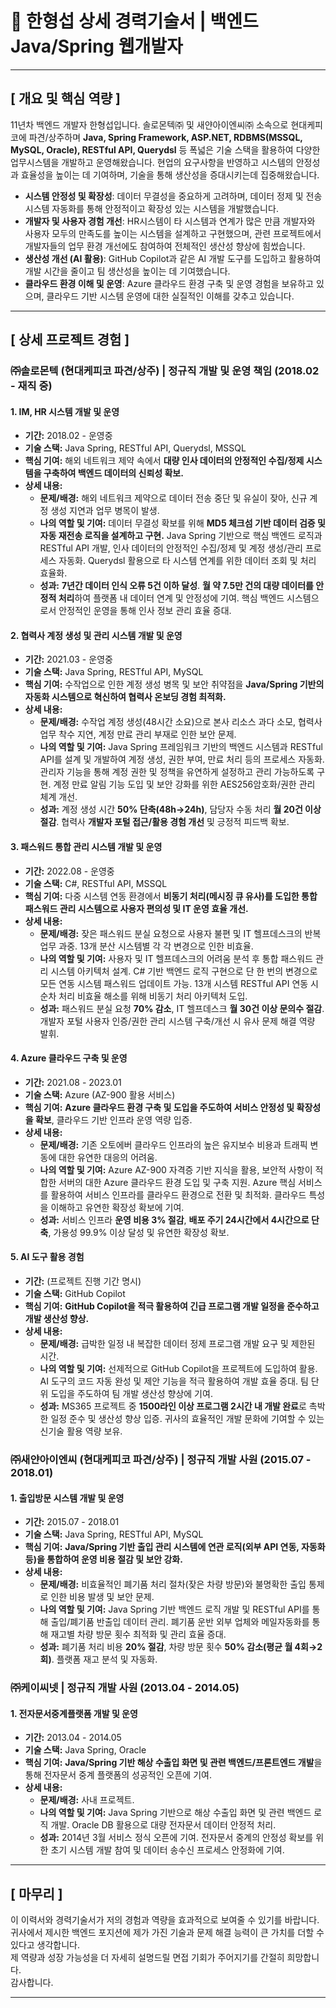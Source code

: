 # 📜 한형섭 상세 경력기술서 | 백엔드 Java/Spring 웹개발자

---

## **[ 개요 및 핵심 역량 ]**

11년차 백엔드 개발자 한형섭입니다. 솔로몬텍㈜ 및 새얀아이엔씨㈜ 소속으로 현대케피코에 파견/상주하며 **Java, Spring Framework, ASP.NET, RDBMS(MSSQL, MySQL, Oracle), RESTful API, Querydsl** 등 폭넓은 기술 스택을 활용하여 다양한 업무시스템을 개발하고 운영해왔습니다. 현업의 요구사항을 반영하고 시스템의 안정성과 효율성을 높이는 데 기여하며, 기술을 통해 생산성을 증대시키는데 집중해왔습니다.

-   **시스템 안정성 및 확장성**: 데이터 무결성을 중요하게 고려하며, 데이터 정제 및 전송 시스템 자동화를 통해 안정적이고 확장성 있는 시스템을 개발했습니다.
-   **개발자 및 사용자 경험 개선**: HR시스템이 타 시스템과 연계가 많은 만큼 개발자와 사용자 모두의 만족도를 높이는 시스템을 설계하고 구현했으며, 관련 프로젝트에서 개발자들의 업무 환경 개선에도 참여하여 전체적인 생산성 향상에 힘썼습니다.
-   **생산성 개선 (AI 활용)**: GitHub Copilot과 같은 AI 개발 도구를 도입하고 활용하여 개발 시간을 줄이고 팀 생산성을 높이는 데 기여했습니다.
-   **클라우드 환경 이해 및 운영**: Azure 클라우드 환경 구축 및 운영 경험을 보유하고 있으며, 클라우드 기반 시스템 운영에 대한 실질적인 이해를 갖추고 있습니다.

---

## **[ 상세 프로젝트 경험 ]**

### **㈜솔로몬텍 (현대케피코 파견/상주) | 정규직 개발 및 운영 책임** (2018.02 - 재직 중)

#### **1. IM, HR 시스템 개발 및 운영**
-   **기간:** 2018.02 - 운영중
-   **기술 스택:** Java Spring, RESTful API, Querydsl, MSSQL
-   **핵심 기여:** 해외 네트워크 제약 속에서 **대량 인사 데이터의 안정적인 수집/정제 시스템을 구축하여 백엔드 데이터의 신뢰성 확보.**
-   **상세 내용:**
    -   **문제/배경:** 해외 네트워크 제약으로 데이터 전송 중단 및 유실이 잦아, 신규 계정 생성 지연과 업무 병목이 발생.
    -   **나의 역할 및 기여:** 데이터 무결성 확보를 위해 **MD5 체크섬 기반 데이터 검증 및 자동 재전송 로직을 설계하고 구현.** Java Spring 기반으로 핵심 백엔드 로직과 RESTful API 개발, 인사 데이터의 안정적인 수집/정제 및 계정 생성/관리 프로세스 자동화. Querydsl 활용으로 타 시스템 연계를 위한 데이터 조회 및 처리 효율화.
    -   **성과:** **7년간 데이터 인식 오류 5건 이하 달성**. **월 약 7.5만 건의 대량 데이터를 안정적 처리**하여 플랫폼 내 데이터 연계 및 안정성에 기여. 핵심 백엔드 시스템으로서 안정적인 운영을 통해 인사 정보 관리 효율 증대.

#### **2. 협력사 계정 생성 및 관리 시스템 개발 및 운영**
-   **기간:** 2021.03 - 운영중
-   **기술 스택:** Java Spring, RESTful API, MySQL
-   **핵심 기여:** 수작업으로 인한 계정 생성 병목 및 보안 취약점을 **Java/Spring 기반의 자동화 시스템으로 혁신하여 협력사 온보딩 경험 최적화.**
-   **상세 내용:**
    -   **문제/배경:** 수작업 계정 생성(48시간 소요)으로 본사 리소스 과다 소모, 협력사 업무 착수 지연, 계정 만료 관리 부재로 인한 보안 문제.
    -   **나의 역할 및 기여:** Java Spring 프레임워크 기반의 백엔드 시스템과 RESTful API를 설계 및 개발하여 계정 생성, 권한 부여, 만료 처리 등의 프로세스 자동화. 관리자 기능을 통해 계정 권한 및 정책을 유연하게 설정하고 관리 가능하도록 구현. 계정 만료 알림 기능 도입 및 보안 강화를 위한 AES256암호화/권한 관리 체계 개선.
    -   **성과:** 계정 생성 시간 **50% 단축(48h→24h)**, 담당자 수동 처리 **월 20건 이상 절감**. 협력사 **개발자 포털 접근/활용 경험 개선** 및 긍정적 피드백 확보.

#### **3. 패스워드 통합 관리 시스템 개발 및 운영**
-   **기간:** 2022.08 - 운영중
-   **기술 스택:** C#, RESTful API, MSSQL
-   **핵심 기여:** 다중 시스템 연동 환경에서 **비동기 처리(메시징 큐 유사)를 도입한 통합 패스워드 관리 시스템으로 사용자 편의성 및 IT 운영 효율 개선.**
-   **상세 내용:**
    -   **문제/배경:** 잦은 패스워드 분실 요청으로 사용자 불편 및 IT 헬프데스크의 반복 업무 과중. 13개 분산 시스템별 각 각 변경으로 인한 비효율.
    -   **나의 역할 및 기여:** 사용자 및 IT 헬프데스크의 어려움 분석 후 통합 패스워드 관리 시스템 아키텍처 설계. C# 기반 백엔드 로직 구현으로 단 한 번의 변경으로 모든 연동 시스템 패스워드 업데이트 가능. 13개 시스템 RESTful API 연동 시 순차 처리 비효율 해소를 위해 비동기 처리 아키텍처 도입.
    -   **성과:** 패스워드 분실 요청 **70% 감소**, IT 헬프데스크 **월 30건 이상 문의수 절감**. 개발자 포털 사용자 인증/권한 관리 시스템 구축/개선 시 유사 문제 해결 역량 발휘.

#### **4. Azure 클라우드 구축 및 운영**
-   **기간:** 2021.08 - 2023.01
-   **기술 스택:** Azure (AZ-900 활용 서비스)
-   **핵심 기여:** **Azure 클라우드 환경 구축 및 도입을 주도하여 서비스 안정성 및 확장성을 확보**, 클라우드 기반 인프라 운영 역량 입증.
-   **상세 내용:**
    -   **문제/배경:** 기존 오토에버 클라우드 인프라의 높은 유지보수 비용과 트래픽 변동에 대한 유연한 대응의 어려움.
    -   **나의 역할 및 기여:** Azure AZ-900 자격증 기반 지식을 활용, 보안적 사항이 적합한 서버의 대한 Azure 클라우드 환경 도입 및 구축 지원. Azure 핵심 서비스를 활용하여 서비스 인프라를 클라우드 환경으로 전환 및 최적화. 클라우드 특성을 이해하고 유연한 확장성 확보에 기여.
    -   **성과:** 서비스 인프라 **운영 비용 3% 절감**, **배포 주기 24시간에서 4시간으로 단축**, 가용성 99.9% 이상 달성 및 유연한 확장성 확보.

#### **5. AI 도구 활용 경험**
-   **기간:** (프로젝트 진행 기간 명시)
-   **기술 스택:** GitHub Copilot
-   **핵심 기여:** **GitHub Copilot을 적극 활용하여 긴급 프로그램 개발 일정을 준수하고 개발 생산성 향상.**
-   **상세 내용:**
    -   **문제/배경:** 급박한 일정 내 복잡한 데이터 정제 프로그램 개발 요구 및 제한된 시간.
    -   **나의 역할 및 기여:** 선제적으로 GitHub Copilot을 프로젝트에 도입하여 활용. AI 도구의 코드 자동 완성 및 제안 기능을 적극 활용하여 개발 효율 증대. 팀 단위 도입을 주도하여 팀 개발 생산성 향상에 기여.
    -   **성과:** MS365 프로젝트 중 **1500라인 이상 프로그램 2시간 내 개발 완료**로 촉박한 일정 준수 및 생산성 향상 입증. 귀사의 효율적인 개발 문화에 기여할 수 있는 신기술 활용 역량 보유.

### **㈜새얀아이엔씨 (현대케피코 파견/상주) | 정규직 개발 사원** (2015.07 - 2018.01)

#### **1. 출입방문 시스템 개발 및 운영**
-   **기간:** 2015.07 - 2018.01
-   **기술 스택:** Java Spring, RESTful API, MySQL
-   **핵심 기여:** **Java/Spring 기반 출입 관리 시스템에 연관 로직(외부 API 연동, 자동화 등)을 통합하여 운영 비용 절감 및 보안 강화.**
-   **상세 내용:**
    -   **문제/배경:** 비효율적인 폐기품 처리 절차(잦은 차량 방문)와 불명확한 출입 통제로 인한 비용 발생 및 보안 문제.
    -   **나의 역할 및 기여:** Java Spring 기반 백엔드 로직 개발 및 RESTful API를 통해 출입/폐기품 반출입 데이터 관리. 폐기품 운반 외부 업체와 메일자동화를 통해 재고별 차량 방문 횟수 최적화 및 관리 효율 증대.
    -   **성과:** 폐기품 처리 비용 **20% 절감**, 차량 방문 횟수 **50% 감소(평균 월 4회→2회)**. 플랫폼 재고 분석 및 자동화.

### **㈜케이씨넷 | 정규직 개발 사원** (2013.04 - 2014.05)

#### **1. 전자문서중계플랫폼 개발 및 운영**
-   **기간:** 2013.04 - 2014.05
-   **기술 스택:** Java Spring, Oracle
-   **핵심 기여:** **Java/Spring 기반 해상 수출입 화면 및 관련 백엔드/프론트엔드 개발**을 통해 전자문서 중계 플랫폼의 성공적인 오픈에 기여.
-   **상세 내용:**
    -   **문제/배경:** 사내 프로젝트.
    -   **나의 역할 및 기여:** Java Spring 기반으로 해상 수출입 화면 및 관련 백엔드 로직 개발. Oracle DB 활용으로 대량 전자문서 데이터 안정적 처리.
    -   **성과:** 2014년 3월 서비스 정식 오픈에 기여. 전자문서 중계의 안정성 확보를 위한 초기 시스템 개발 참여 및 데이터 송수신 프로세스 안정화에 기여.

---

## **[ 마무리 ]**

이 이력서와 경력기술서가 저의 경험과 역량을 효과적으로 보여줄 수 있기를 바랍니다. 귀사에서 제시한 백엔드 포지션에 제가 가진 기술과 문제 해결 능력이 큰 가치를 더할 수 있다고 생각합니다. <br/>
제 역량과 성장 가능성을 더 자세히 설명드릴 면접 기회가 주어지기를 간절히 희망합니다.<br/>
감사합니다.

---
